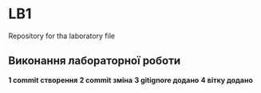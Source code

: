 # LB1
Repository for tha laboratory file
## Виконання лабораторної роботи
**1 commit створення**
**2 commit зміна**
**3 gitignore додано**
**4 вітку додано**
